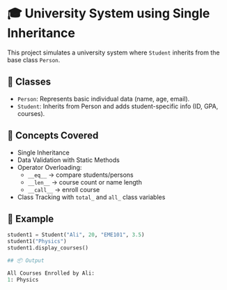 # 🎓 University System using Single Inheritance

This project simulates a university system where `Student` inherits from the base class `Person`.

## 🧱 Classes

- `Person`: Represents basic individual data (name, age, email).
- `Student`: Inherits from Person and adds student-specific info (ID, GPA, courses).

## 🧠 Concepts Covered

- Single Inheritance
- Data Validation with Static Methods
- Operator Overloading:
  - `__eq__` → compare students/persons
  - `__len__` → course count or name length
  - `__call__` → enroll course
- Class Tracking with `total_` and `all_` class variables

## 🧪 Example
```python
student1 = Student("Ali", 20, "EME101", 3.5)
student1("Physics")
student1.display_courses()

## 📦 Output

All Courses Enrolled by Ali:
1: Physics
